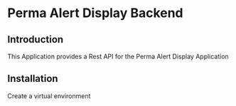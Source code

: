 # Perma Alert Display Backend

## Introduction

This Application provides a Rest API for the Perma Alert Display Application


## Installation

Create a virtual environment